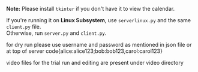 <p><strong>Note:</strong> Please install <code>tkinter</code> if you don't have it to view the calendar.</p>
<p>If you're running it on <strong>Linux Subsystem</strong>, use <code>serverlinux.py</code> and the same <code>client.py</code> file.<br>
Otherwise, run <code>server.py</code> and <code>client.py</code>.</p>
<p>for dry run please use username and password as mentioned in json file or at top of server code{alice:alice123;bob:bob123,carol:carol123}</p>

<p>video files for the trial run and editing are present under video directory</p>
